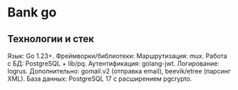# Bank go

## Технологии и стек 
Язык: Go 1.23+.
Фреймворки/библиотеки:
Маршрутизация: mux.
Работа с БД: PostgreSQL + lib/pq.
Аутентификация: golang-jwt.
Логирование: logrus.
Дополнительно: gomail.v2 (отправка email), beevik/etree (парсинг XML).
База данных: PostgreSQL 17 с расширением pgcrypto.
